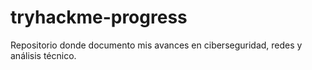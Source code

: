 # tryhackme-progress
Repositorio donde documento mis avances en ciberseguridad, redes y análisis técnico.
